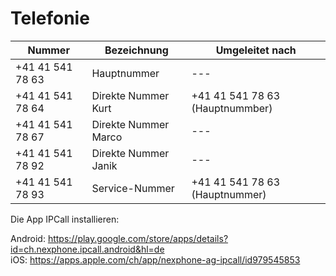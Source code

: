 # Telefonie
Nummer | Bezeichnung | Umgeleitet nach
-|-|-
+41 41 541 78 63 | Hauptnummer | ---  
+41 41 541 78 64 | Direkte Nummer Kurt | +41 41 541 78 63 (Hauptnummber)  
+41 41 541 78 67 | Direkte Nummer Marco | ---  
+41 41 541 78 92 | Direkte Nummer Janik | ---  
+41 41 541 78 93 | Service-Nummer | +41 41 541 78 63 (Hauptnummer)  

Die App IPCall installieren:

Android: https://play.google.com/store/apps/details?id=ch.nexphone.ipcall.android&hl=de  
iOS: https://apps.apple.com/ch/app/nexphone-ag-ipcall/id979545853
